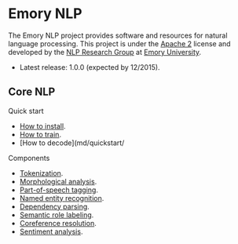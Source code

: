 # Emory NLP

The Emory NLP project provides software and resources for natural language processing. This project is under the [Apache 2](http://www.apache.org/licenses/LICENSE-2.0) license and developed by the [NLP Research Group](http://nlp.mathcs.emory.edu) at [Emory University](http://emory.edu).

* Latest release: 1.0.0 (expected by 12/2015).

## Core NLP

Quick start

* [How to install](md/quickstart/installation.md).
* [How to train](https://github.com/emorynlp/corenlp/blob/master/md/train.md).
* [How to decode](md/quickstart/

Components

* [Tokenization](https://github.com/emorynlp/tokenization).
* [Morphological analysis](https://github.com/emorynlp/morphological_analysis).
* [Part-of-speech tagging](md/component/part_of_speech_tagging.md).
* [Named entity recognition](md/component/named_entity_recognition.md).
* [Dependency parsing](md/component/dependency_parsing.md).
* [Semantic role labeling](md/component/semantic_role_labeling.md).
* [Coreference resolution](md/component/coreference_resolution.md).
* [Sentiment analysis](md/component/sentiment_analysis.md).
